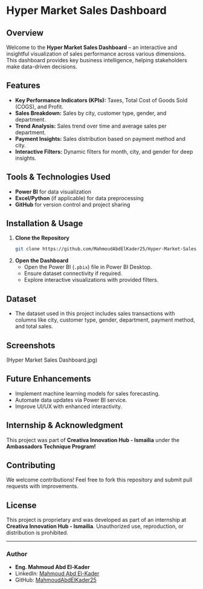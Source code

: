 # Hyper Market Sales Dashboard

## Overview
Welcome to the **Hyper Market Sales Dashboard** – an interactive and insightful visualization of sales performance across various dimensions. This dashboard provides key business intelligence, helping stakeholders make data-driven decisions.

## Features
- **Key Performance Indicators (KPIs):** Taxes, Total Cost of Goods Sold (COGS), and Profit.
- **Sales Breakdown:** Sales by city, customer type, gender, and department.
- **Trend Analysis:** Sales trend over time and average sales per department.
- **Payment Insights:** Sales distribution based on payment method and city.
- **Interactive Filters:** Dynamic filters for month, city, and gender for deep insights.

## Tools & Technologies Used
- **Power BI** for data visualization
- **Excel/Python** (if applicable) for data preprocessing
- **GitHub** for version control and project sharing

## Installation & Usage
1. **Clone the Repository**
   ```sh
   git clone https://github.com/MahmoudAbdElKader25/Hyper-Market-Sales.git
   ```
2. **Open the Dashboard**
   - Open the Power BI (`.pbix`) file in Power BI Desktop.
   - Ensure dataset connectivity if required.
   - Explore interactive visualizations with provided filters.

## Dataset
- The dataset used in this project includes sales transactions with columns like city, customer type, gender, department, payment method, and total sales.

## Screenshots
(Hyper Market Sales Dashboard.jpg)

## Future Enhancements
- Implement machine learning models for sales forecasting.
- Automate data updates via Power BI service.
- Improve UI/UX with enhanced interactivity.

## Internship & Acknowledgment
This project was part of **Creativa Innovation Hub - Ismailia** under the **Ambassadors Technique Program!**

## Contributing
We welcome contributions! Feel free to fork this repository and submit pull requests with improvements.

## License
This project is proprietary and was developed as part of an internship at **Creativa Innovation Hub - Ismailia**. Unauthorized use, reproduction, or distribution is prohibited.

---

### Author
- **Eng. Mahmoud Abd El-Kader**
- LinkedIn: [Mahmoud Abd El-Kader](https://www.linkedin.com/in/mahmoud-abd-el-kader-66a6a8308/)
- GitHub: [MahmoudAbdElKader25](https://github.com/MahmoudAbdElKader25)

